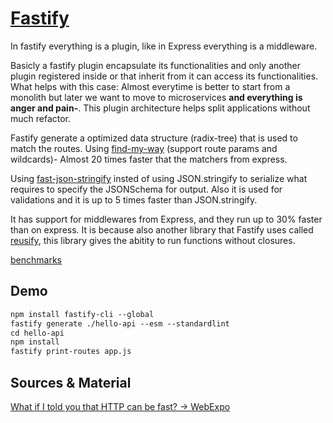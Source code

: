# [Fastify](https://www.fastify.io/)

In fastify everything is a plugin, like in Express everything is a middleware.

Basicly a fastify plugin encapsulate its functionalities and only another plugin registered inside or that inherit from it can access its functionalities. What helps with this case:  Almost everytime is better to start from a monolith but later we want to move to microservices **and everything is anger and pain-**. This plugin architecture helps split applications without much refactor.

Fastify generate a optimized data structure (radix-tree) that is used to match the routes. Using [find-my-way](https://github.com/delvedor/find-my-way) (support route params and wildcards)- Almost 20 times faster that the matchers from express.

Using [fast-json-stringify](https://github.com/fastify/fast-json-stringify) insted of using JSON.stringify to serialize what requires to specify the JSONSchema for output. Also it is used for validations and it is up to 5 times faster than JSON.stringify.

It has support for middlewares from Express, and they run up to 30% faster than on express. It is because also another library that Fastify uses called [reusify](https://github.com/mcollina/reusify), this library gives the abitity to run functions without closures.

[benchmarks](https://www.fastify.io/benchmarks/)

## Demo

```markdown
npm install fastify-cli --global
fastify generate ./hello-api --esm --standardlint
cd hello-api
npm install
fastify print-routes app.js
```


## Sources & Material

[What if I told you that HTTP can be fast? → WebExpo](https://webexpo.net/prague2017/talk/what-if-i-told-you-that-http-can-be-fast/)
